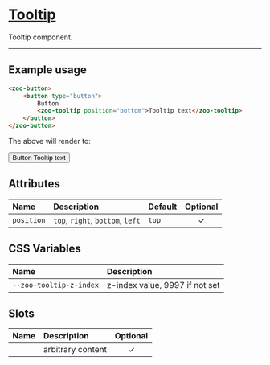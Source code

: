 # [Tooltip](#tooltip)

Tooltip component.

***

## Example usage

```HTML
<zoo-button>
	<button type="button">
		Button
		<zoo-tooltip position="bottom">Tooltip text</zoo-tooltip>
	</button>
</zoo-button>
```

The above will render to:

<zoo-button>
	<button type="button">
		Button
		<zoo-tooltip position="bottom">Tooltip text</zoo-tooltip>
	</button>
</zoo-button>

## Attributes

| **Name**   | **Description**                  | **Default** | **Optional** |
| :--------- | :------------------------------- | :---------- | :----------: |
| `position` | `top`, `right`, `bottom`, `left` | `top`       |   &#10003;   |

## CSS Variables

| **Name**                | **Description**                |
|:------------------------|:-------------------------------|
| `--zoo-tooltip-z-index` | z-index value, 9997 if not set |

## Slots

| **Name** | **Description**   | **Optional** |
| :------: | :---------------- | :----------: |
|          | arbitrary content |   &#10003;   |
